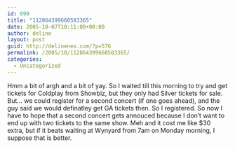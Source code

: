 ```yaml
---
id: 690
title: "112864399660583365"
date: 2005-10-07T10:11:00+00:00
author: deline
layout: post
guid: http://delineneo.com/?p=576
permalink: /2005/10/112864399660583365/
categories:
  - Uncategorized
---
```

Hmm a bit of argh and a bit of yay. So I waited till this morning to try and get tickets for Coldplay from Showbiz, but they only had Silver tickets for sale. But&#8230; we could register for a second concert (if one goes ahead), and the guy said we would definatley get GA tickets then. So I registered. So now I have to hope that a second concert gets annouced because I don&#8217;t want to end up with two tickets to the same show. Meh and it cost me like $30 extra, but if it beats waiting at Wynyard from 7am on Monday morning, I suppose that is better.